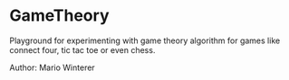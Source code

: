 GameTheory
==========

Playground for experimenting with game theory algorithm for games like connect four, tic tac toe or even chess.

Author: Mario Winterer
